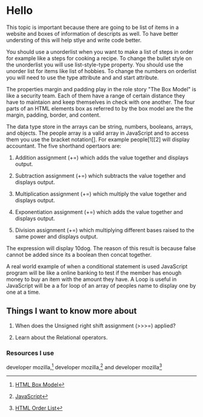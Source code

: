 # Hello

This topic is important because there are going to be list of items in a website and boxes of information of descripts as well. To have better understing of this will help stlye and write code better.

You should use a unorderlist when you want to make a list of steps in order for example like a steps for cooking a recipe. To change the bullet style on the unorderlist you will use list-style-type property. You should use the unorder list for items like list of hobbies. To change the numbers on orderlist you will need to use the type attribute and and start attribute.

The properties margin and padding play in the role story "The Box Model" is like a security team. Each of them have a range of certain distance they have to maintaion and keep themselves in check with one another. The four parts of an HTML elements box as referred to by the box model are the the margin, padding, border, and content.

The data type store in the arrays can be string, numbers, booleans, arrays, and objects. The people array is a valid array in JavaScript and to access them you use the bracket notation[]. For example people[1][2] will display accountant. The five shorthand opertaors are:

1. Addition assignment (+=) which adds the value together and displays output.

2. Subtraction assignment (+=) which subtracts the value together and displays output.

3. Multiplication assignment (+=) which multiply the value together and displays output.

4. Exponentiation assignment (+=) which adds the value together and displays output.

5. Division assignment (+=) which multiplying different bases raised to the same power and displays output.

The expression will display 10dog. The reason of this result is because false cannot be added since its a boolean then concat together.

A real world example of when a conditional statement is used JavaScript program will be like a online banking to test if the member has enough money to buy an item with the amount they have. A Loop is useful in JavaScript will be a a for loop of an array of peoples name to display one by one at a time.

## Things I want to know more about

1.  When does the Unsigned right shift assignment (>>>=) applied?

2.  Learn about the Relational operators.

### Resources I use

developer mozilla,[^1] developer mozilla,[^note] and developer mozilla[^list]

[^1]: [HTML Box Model](https://developer.mozilla.org/en-US/docs/Learn/CSS/Building_blocks/The_box_model)
[^note]: [JavaScript](https://developer.mozilla.org/en-US/docs/Learn/JavaScript/First_steps/What_is_JavaScript)
[^list]: [HTML Order List](https://developer.mozilla.org/en-US/docs/Web/HTML/Element/ol)
